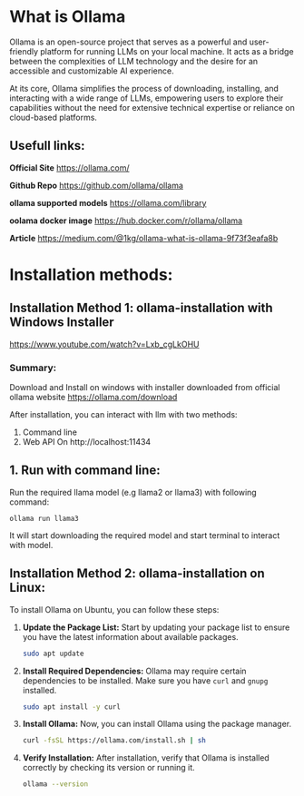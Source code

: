 # What is Ollama

Ollama is an open-source project that serves as a powerful and user-friendly platform for running LLMs on your local machine. It acts as a bridge between the complexities of LLM technology and the desire for an accessible and customizable AI experience.

At its core, Ollama simplifies the process of downloading, installing, and interacting with a wide range of LLMs, empowering users to explore their capabilities without the need for extensive technical expertise or reliance on cloud-based platforms. 

## Usefull links:
**Official Site** https://ollama.com/

**Github Repo** https://github.com/ollama/ollama

**ollama supported models** https://ollama.com/library

**oolama docker image** https://hub.docker.com/r/ollama/ollama

**Article** https://medium.com/@1kg/ollama-what-is-ollama-9f73f3eafa8b

# Installation methods:

## Installation Method 1: ollama-installation with Windows Installer

https://www.youtube.com/watch?v=Lxb_cgLkOHU
### Summary:
Download and Install on windows with installer downloaded from official ollama website https://ollama.com/download

After installation, you can interact with llm with two methods:
1. Command line
2. Web API On http://localhost:11434

## 1. Run with command line:
Run the required llama model (e.g llama2 or llama3) with following command:

`
ollama run llama3
`

It will start downloading the required model and start terminal to interact with model.



## Installation Method 2: ollama-installation on Linux:


To install Ollama on Ubuntu, you can follow these steps:

1. **Update the Package List:**
   Start by updating your package list to ensure you have the latest information about available packages.
   ```bash
   sudo apt update
   ```

2. **Install Required Dependencies:**
   Ollama may require certain dependencies to be installed. Make sure you have `curl` and `gnupg` installed.
   ```bash
   sudo apt install -y curl
   ```

5. **Install Ollama:**
   Now, you can install Ollama using the package manager.
   ```bash
   curl -fsSL https://ollama.com/install.sh | sh
   ```

6. **Verify Installation:**
   After installation, verify that Ollama is installed correctly by checking its version or running it.
   ```bash
   ollama --version
   ```
